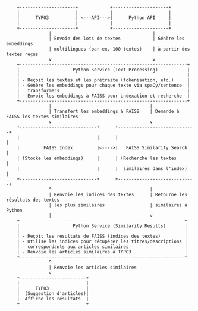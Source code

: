         +---------------------+            +---------------------+
        |                     |            |                     |
        |      TYPO3          | <---API--->|      Python API     |
        |                     |            |                     |
        +---------------------+            +---------------------+
                    |                                      |
                    | Envoie des lots de textes            | Génère les embeddings 
                    | multilingues (par ex. 100 textes)    | à partir des textes reçus
                    v                                      v
        +---------------------------------------------------------------+
        |                    Python Service (Text Processing)           |
        |                                                               |
        | - Reçoit les textes et les prétraite (tokenisation, etc.)     |
        | - Génère les embeddings pour chaque texte via spaCy/sentence  | 
        |   transformers                                                |
        | - Envoie les embeddings à FAISS pour indexation et recherche  |
        +---------------------------------------------------------------+
                    |                                     |
                    | Transfert les embeddings à FAISS    | Demande à FAISS les textes similaires
                    v                                     v
        +-----------------------------+      +-----------------------------+
        |                             |      |                             |
        |         FAISS Index         |<---->|   FAISS Similarity Search   |
        | (Stocke les embeddings)     |      | (Recherche les textes       |
        |                             |      |  similaires dans l'index)   |
        +-----------------------------+      +-----------------------------+
                    ^                                     |
                    | Renvoie les indices des textes      | Retourne les résultats des textes
                    | les plus similaires                 | similaires à Python
                    |                                     v
        +--------------------------------------------------------------+
        |                    Python Service (Similarity Results)       |
        |                                                              |
        | - Reçoit les résultats de FAISS (indices des textes)         |
        | - Utilise les indices pour récupérer les titres/descriptions |
        |   correspondants aux articles similaires                     |
        | - Renvoie les articles similaires à TYPO3                    |
        +--------------------------------------------------------------+
                    ^
                    | Renvoie les articles similaires
                    v
        +-------------------------+
        |                         |
        |      TYPO3              |
        |  (Suggestion d'articles)|
        |  Affiche les résultats  |
        +-------------------------+
